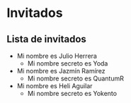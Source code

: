 # Invitados
## Lista de invitados 
* Mi nombre es Julio Herrera
    * Mi nombre secreto es Yoda
* Mi nombre es Jazmín Ramírez
    * Mi nombre secreto es QuantumR
* Mi nombre es Heli Aguilar
    * Mi nombre secreto es Yokento
